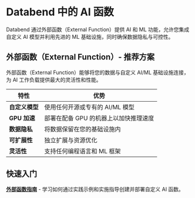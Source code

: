 # Databend 中的 AI 函数

Databend 通过外部函数（External Function）提供 AI 和 ML 功能，允许您集成自定义 AI 模型并利用先进的 ML 基础设施，同时确保数据隐私与可控性。

## 外部函数（External Function）- 推荐方案

外部函数（External Function）能够将您的数据与自定义 AI/ML 基础设施连接，为 AI 工作负载提供最大的灵活性和性能。

| 特性 | 优势 |
|---------|----------|
| **自定义模型** | 使用任何开源或专有的 AI/ML 模型 |
| **GPU 加速** | 部署在配备 GPU 的机器上以加快推理速度 |
| **数据隐私** | 将数据保留在您的基础设施内 |
| **可扩展性** | 独立扩展与资源优化 |
| **灵活性** | 支持任何编程语言和 ML 框架 |

## 快速入门

**[外部函数指南](01-external-functions.md)** - 学习如何通过实践示例和实施指导创建并部署自定义 AI 函数。